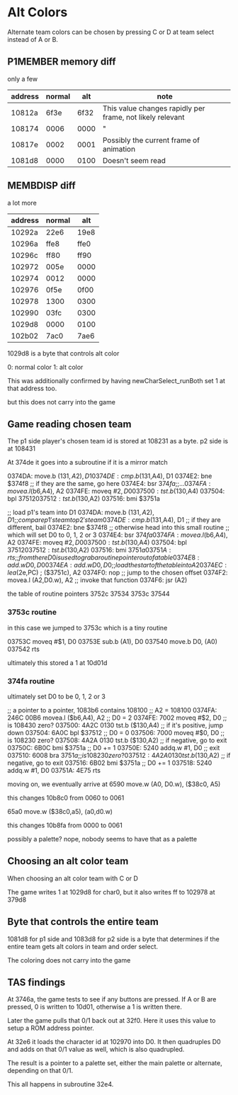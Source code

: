 # Alt Colors

Alternate team colors can be chosen by pressing C or D at team select instead of A or B.

## P1MEMBER memory diff

only a few

| address | normal | alt  | note                                                      |
| ------- | ------ | ---- | --------------------------------------------------------- |
| 10812a  | 6f3e   | 6f32 | This value changes rapidly per frame, not likely relevant |
| 108174  | 0006   | 0000 | "                                                         |
| 10817e  | 0002   | 0001 | Possibly the current frame of animation                   |
| 1081d8  | 0000   | 0100 | Doesn't seem read                                         |

## MEMBDISP diff

a lot more

| address | normal | alt  |
| ------- | ------ | ---- |
| 10292a  | 22e6   | 19e8 |
| 10296a  | ffe8   | ffe0 |
| 10296c  | ff80   | ff90 |
| 102972  | 005e   | 0000 |
| 102974  | 0012   | 0000 |
| 102976  | 0f5e   | 0f00 |
| 102978  | 1300   | 0300 |
| 102990  | 03fc   | 0300 |
| 1029d8  | 0000   | 0100 |
| 102b02  | 7ac0   | 7ae6 |

1029d8 is a byte that controls alt color

0: normal color
1: alt color

This was additionally confirmed by having newCharSelect_runBoth set 1 at that address too.

but this does not carry into the game

## Game reading chosen team

The p1 side player's chosen team id is stored at 108231 as a byte. p2 side is at 108431

At 374de it goes into a subroutine if it is a mirror match

0374DA: move.b ($131,A2), D1
0374DE: cmp.b   ($131,A4), D1
0374E2: bne     $374f8
;; if they are the same, go here
0374E4: bsr     $374fa
;; ...
0374FA: movea.l ($b6,A4), A2
0374FE: moveq #$2, D0
037500: tst.b ($130,A4)
037504: bpl $37512
037512: tst.b ($130,A2)
037516: bmi $3751a

;; load p1's team into D1
0374DA: move.b ($131,A2), D1
;; compare p1's team to p2's team
0374DE: cmp.b   ($131,A4), D1
;; if they are different, bail
0374E2: bne     $374f8
;; otherwise head into this small routine
;; which will set D0 to 0, 1, 2 or 3
0374E4: bsr     $374fa
0374FA: movea.l ($b6,A4), A2
0374FE: moveq #$2, D0
037500: tst.b ($130,A4)
037504: bpl $37512
037512: tst.b ($130,A2)
037516: bmi $3751a
03751A: rts
;; from there D0 is used to grab a routine pointer out of a table
0374E8: add.w D0, D0
0374EA: add.w D0, D0
;; load the start of the table into A2
0374EC: lea ($2e,PC) ; ($3751c), A2
0374F0: nop
;; jump to the chosen offset
0374F2: movea.l (A2,D0.w), A2
;; invoke that function
0374F6: jsr (A2)

the table of routine pointers
3752c
37534
3753c
37544

### 3753c routine

in this case we jumped to 3753c which is a tiny routine

03753C moveq #$1, D0
03753E sub.b (A1), D0
037540 move.b D0, (A0)
037542 rts

ultimately this stored a 1 at 10d01d

### 374fa routine

ultimately set D0 to be 0, 1, 2 or 3

;; a pointer to a pointer, 1083b6 contains 108100
;; A2 = 108100
0374FA: 246C 00B6 movea.l ($b6,A4), A2
;; D0 = 2
0374FE: 7002 moveq #$2, D0
;; is 108430 zero?
037500: 4A2C 0130 tst.b ($130,A4)
;; if it's positive, jump down
037504: 6A0C bpl $37512
;; D0 = 0
037506: 7000 moveq #$0, D0
;; is 108230 zero?
037508: 4A2A 0130 tst.b ($130,A2)
;; if negative, go to exit
03750C: 6B0C bmi $3751a
;; D0 += 1
03750E: 5240 addq.w #1, D0
;; exit
037510: 6008 bra $3751a
;; is 108230 zero?
037512: 4A2A 0130 tst.b ($130,A2)
;; if negative, go to exit
037516: 6B02 bmi $3751a
;; D0 += 1
037518: 5240 addq.w #1, D0
03751A: 4E75 rts

moving on, we eventually arrive at
6590 move.w (A0, D0.w), ($38c0, A5)

this changes 10b8c0 from 0060 to 0061

65a0 move.w ($38c0,a5), (a0,d0.w)

this changes 10b8fa from 0000 to 0061

possibly a palette? nope, nobody seems to have that as a palette

## Choosing an alt color team

When choosing an alt color team with C or D

The game writes 1 at 1029d8 for char0, but it also writes ff to 102978 at 379d8

## Byte that controls the entire team

1081d8 for p1 side and 1083d8 for p2 side is a byte that determines if the entire team gets alt colors in team and order select.

The coloring does not carry into the game

## TAS findings

At 3746a, the game tests to see if any buttons are pressed. If A or B are pressed, 0 is written to 10d01, otherwise a 1 is written there.

Later the game pulls that 0/1 back out at 32f0. Here it uses this value to setup a ROM address pointer.

At 32e6 it loads the character id at 102970 into D0. It then quadruples D0 and adds on that 0/1 value as well, which is also quadrupled.

The result is a pointer to a palette set, either the main palette or alternate, depending on that 0/1.

This all happens in subroutine 32e4.
